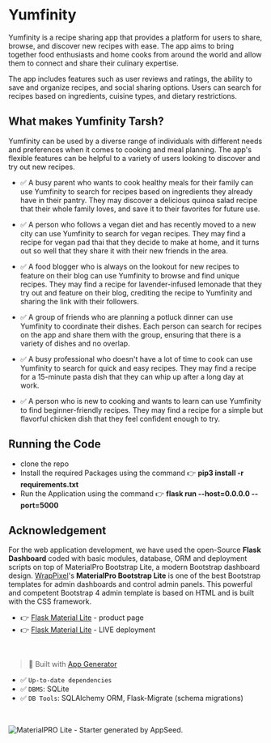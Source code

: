 # Yumfinity

Yumfinity is a recipe sharing app that provides a platform for users to share, browse, and discover new recipes with ease. The app aims to bring together food enthusiasts and home cooks from around the world and allow them to connect and share their culinary expertise.

The app includes features such as user reviews and ratings, the ability to save and organize recipes, and social sharing options. Users can search for recipes based on ingredients, cuisine types, and dietary restrictions.

## What makes Yumfinity Tarsh?

Yumfinity can be used by a diverse range of individuals with different needs and preferences when it comes to cooking and meal planning. The app's flexible features can be helpful to a variety of users looking to discover and try out new recipes.

* ✅ A busy parent who wants to cook healthy meals for their family can use Yumfinity to search for recipes based on ingredients they already have in their pantry. They may discover a delicious quinoa salad recipe that their whole family loves, and save it to their favorites for future use.

* ✅ A person who follows a vegan diet and has recently moved to a new city can use Yumfinity to search for vegan recipes. They may find a recipe for vegan pad thai that they decide to make at home, and it turns out so well that they share it with their new friends in the area.

* ✅ A food blogger who is always on the lookout for new recipes to feature on their blog can use Yumfinity to browse and find unique recipes. They may find a recipe for lavender-infused lemonade that they try out and feature on their blog, crediting the recipe to Yumfinity and sharing the link with their followers.

* ✅ A group of friends who are planning a potluck dinner can use Yumfinity to coordinate their dishes. Each person can search for recipes on the app and share them with the group, ensuring that there is a variety of dishes and no overlap.

* ✅ A busy professional who doesn't have a lot of time to cook can use Yumfinity to search for quick and easy recipes. They may find a recipe for a 15-minute pasta dish that they can whip up after a long day at work.

* ✅ A person who is new to cooking and wants to learn can use Yumfinity to find beginner-friendly recipes. They may find a recipe for a simple but flavorful chicken dish that they feel confident enough to try.


## Running the Code

* clone the repo
* Install the required Packages using the command 👉 **pip3 install -r requirements.txt**
* Run the Application using the command 👉 **flask run --host=0.0.0.0 --port=5000**

## Acknowledgement


For the web application development, we have used the open-Source **Flask Dashboard** coded with basic modules, database, ORM and deployment scripts on top of MaterialPro Bootstrap Lite, a modern Bootstrap dashboard design. [WrapPixel](https://appseed.us/agency/wrappixel)'s **MaterialPro Bootstrap Lite** is one of the best Bootstrap templates for admin dashboards and control admin panels. This powerful and competent Bootstrap 4 admin template is based on HTML and is built with the CSS framework. 

- 👉 [Flask Material Lite](https://appseed.us/product/material-wpx/flask/) - product page
- 👉 [Flask Material Lite](https://flask-materialpro-lite.appseed-srv1.com) - LIVE deployment

<br />

> 🚀 Built with [App Generator](https://appseed.us/generator/)

- ✅ `Up-to-date dependencies`
- ✅ `DBMS`: SQLite
- ✅ `DB Tools`: SQLAlchemy ORM, Flask-Migrate (schema migrations)

<br />

![MaterialPRO Lite - Starter generated by AppSeed.](https://user-images.githubusercontent.com/51070104/172007029-0e7c6df5-95d1-4b88-8831-5d35c5c37005.png)

<br />
